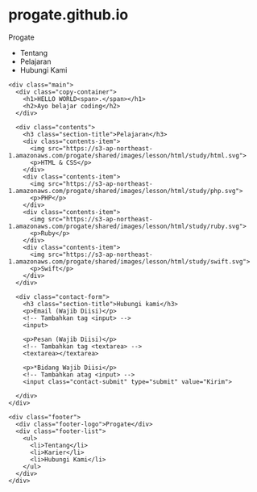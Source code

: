 # progate.github.io
<!DOCTYPE html>
<html>
  <head>
    <meta charset="utf-8">
    <title>Progate</title>
    <link rel="stylesheet" href="stylesheet.css">
  </head>
  <body>
    <div class="header">
      <div class="header-logo">Progate</div>
      <div class="header-list">
        <ul>
          <li>Tentang</li>
          <li>Pelajaran</li>
          <li>Hubungi Kami</li>
        </ul>
      </div>
    </div>

    <div class="main">
      <div class="copy-container">
        <h1>HELLO WORLD<span>.</span></h1>
        <h2>Ayo belajar coding</h2>
      </div>
      
      <div class="contents">
        <h3 class="section-title">Pelajaran</h3>
        <div class="contents-item">
          <img src="https://s3-ap-northeast-1.amazonaws.com/progate/shared/images/lesson/html/study/html.svg">
          <p>HTML & CSS</p>
        </div>
        <div class="contents-item">
          <img src="https://s3-ap-northeast-1.amazonaws.com/progate/shared/images/lesson/html/study/php.svg">
          <p>PHP</p>
        </div>
        <div class="contents-item">
          <img src="https://s3-ap-northeast-1.amazonaws.com/progate/shared/images/lesson/html/study/ruby.svg">
          <p>Ruby</p>
        </div>
        <div class="contents-item">
          <img src="https://s3-ap-northeast-1.amazonaws.com/progate/shared/images/lesson/html/study/swift.svg">
          <p>Swift</p>
        </div>
      </div>
      
      <div class="contact-form">
        <h3 class="section-title">Hubungi kami</h3>
        <p>Email (Wajib Diisi)</p>
        <!-- Tambahkan tag <input> -->
        <input>
        
        <p>Pesan (Wajib Diisi)</p>
        <!-- Tambahkan tag <textarea> --> 
        <textarea></textarea>
        
        <p>*Bidang Wajib Diisi</p>
        <!-- Tambahkan atag <input> -->
        <input class="contact-submit" type="submit" value="Kirim">
        
      </div>
    </div>

    <div class="footer">
      <div class="footer-logo">Progate</div>
      <div class="footer-list">
        <ul>
          <li>Tentang</li>
          <li>Karier</li>
          <li>Hubungi Kami</li>
        </ul>
      </div>
    </div>
  </body>
</html>
